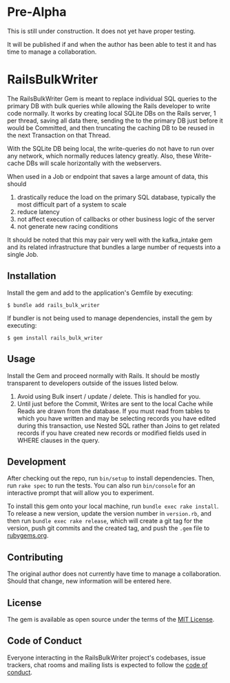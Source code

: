 # Pre-Alpha

This is still under construction. It does not yet have proper testing.

It will be published if and when the author has been able to test it and has time to manage a collaboration.

# RailsBulkWriter

The RailsBulkWriter Gem is meant to replace individual SQL queries to the primary DB with bulk queries
while allowing the Rails developer to write code normally. It works by creating local SQLite DBs 
on the Rails server, 1 per thread, saving all data there, sending the to the primary DB
just before it would be Committed, and then truncating the caching DB
to be reused in the next Transaction on that Thread.

With the SQLite DB being local, the write-queries do not have to run over any network, which normally reduces latency greatly. Also, these Write-cache DBs will scale horizontally with the webservers.

When used in a Job or endpoint that saves a large amount of data, this should
1. drastically reduce the load on the primary SQL database, typically the most difficult part of a system to scale
2. reduce latency
3. not affect execution of callbacks or other business logic of the server
4. not generate new racing conditions

It should be noted that this may pair very well with the kafka_intake gem and its related infrastructure
that bundles a large number of requests into a single Job.

## Installation

Install the gem and add to the application's Gemfile by executing:

    $ bundle add rails_bulk_writer

If bundler is not being used to manage dependencies, install the gem by executing:

    $ gem install rails_bulk_writer

## Usage

Install the Gem and proceed normally with Rails. It should be mostly transparent to developers outside of the issues listed below.

1. Avoid using Bulk insert / update / delete. This is handled for you.
2. Until just before the Commit, Writes are sent to the local Cache while Reads are drawn from the database. If you must read from tables to which you have written and may be selecting records you have edited during this transaction, use Nested SQL rather than Joins to get related records if you have created new records or modified fields used in WHERE clauses in the query.

## Development

After checking out the repo, run `bin/setup` to install dependencies. Then, run `rake spec` to run the tests. You can also run `bin/console` for an interactive prompt that will allow you to experiment.

To install this gem onto your local machine, run `bundle exec rake install`. To release a new version, update the version number in `version.rb`, and then run `bundle exec rake release`, which will create a git tag for the version, push git commits and the created tag, and push the `.gem` file to [rubygems.org](https://rubygems.org).

## Contributing

The original author does not currently have time to manage a collaboration. Should that change, new information will be entered here.
<!---
Bug reports and pull requests are welcome on GitHub at https://github.com/[USERNAME]/rails_bulk_writer. This project is intended to be a safe, welcoming space for collaboration, and contributors are expected to adhere to the [code of conduct](https://github.com/[USERNAME]/rails_bulk_writer/blob/master/CODE_OF_CONDUCT.md).
--->

## License

The gem is available as open source under the terms of the [MIT License](https://opensource.org/licenses/MIT).

## Code of Conduct

Everyone interacting in the RailsBulkWriter project's codebases, issue trackers, chat rooms and mailing lists is expected to follow the [code of conduct](https://github.com/[USERNAME]/rails_bulk_writer/blob/master/CODE_OF_CONDUCT.md).
